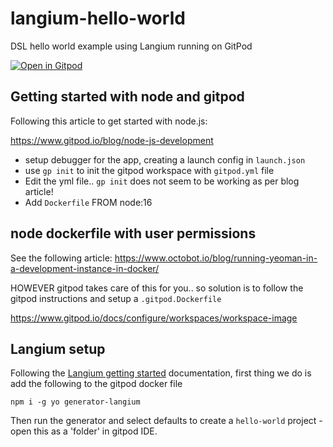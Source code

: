 # langium-hello-world
DSL hello world example using Langium running on GitPod

[![Open in Gitpod](https://gitpod.io/button/open-in-gitpod.svg)](https://gitpod.io/#<your-repository-url>)

## Getting started with node and gitpod

Following this article to get started with node.js:

https://www.gitpod.io/blog/node-js-development

- setup debugger for the app, creating a launch config in `launch.json`
- use `gp init` to init the gitpod workspace with `gitpod.yml` file
- Edit the yml file.. `gp init` does not seem to be working as per blog article!
- Add `Dockerfile` FROM node:16

## node dockerfile with user permissions

See the following article:
https://www.octobot.io/blog/running-yeoman-in-a-development-instance-in-docker/

HOWEVER gitpod takes care of this for you.. so solution is to follow the
gitpod instructions and setup a `.gitpod.Dockerfile`

https://www.gitpod.io/docs/configure/workspaces/workspace-image



## Langium setup

Following the [Langium getting started](https://langium.org/docs/getting-started/) documentation, first thing we do is add the following to the gitpod docker file 
```
npm i -g yo generator-langium
```
Then run the generator and select defaults to create a `hello-world` project - open this as a 'folder' in gitpod IDE.
